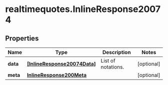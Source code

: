 # realtimequotes.InlineResponse20074

## Properties

Name | Type | Description | Notes
------------ | ------------- | ------------- | -------------
**data** | [**[InlineResponse20074Data]**](InlineResponse20074Data.md) | List of notations. | [optional] 
**meta** | [**InlineResponse200Meta**](InlineResponse200Meta.md) |  | [optional] 


